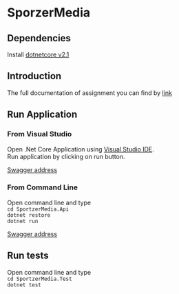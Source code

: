 # SporzerMedia

## Dependencies
Install [dotnetcore v2.1](https://www.microsoft.com/net/download/dotnet-core/2.1)

## Introduction
The full documentation of assignment you can find by [link](https://github.com/mmikirtumov/sporzermedia/blob/master/docs/FULL%20STACK%20ASSIGNMENT.pdf)

## Run Application
### From Visual Studio
Open .Net Core Application using [Visual Studio IDE](https://visualstudio.microsoft.com/).
<br />
Run application by clicking on run button.
<br />

[Swagger address](http://localhost:5000/swagger/index.html)

### From Command Line
Open command line and type
<br />
`cd SportzerMedia.Api`
<br />
`dotnet restore`
<br />
`dotnet run`
<br />

[Swagger address](http://localhost:5000/swagger/index.html)

## Run tests
Open command line and type
<br />
`cd SportzerMedia.Test`
<br />
`dotnet test`
